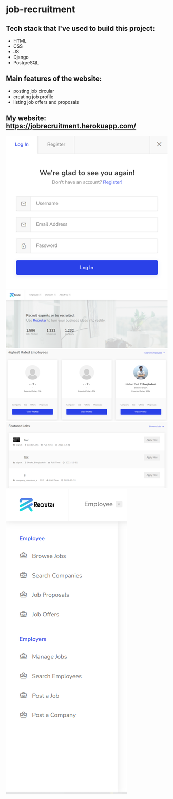 # job-recruitment

## Tech stack that I've used to build this project:
- HTML
- CSS
- JS
- Django
- PostgreSQL

## Main features of the website:
- posting job circular 
- creating job profile
- listing job offers and proposals

## My website: https://jobrecruitment.herokuapp.com/
![e01](https://github.com/nishan-paul-2022/job-recruitment/blob/main/readme/b01.PNG)
![e02](https://github.com/nishan-paul-2022/job-recruitment/blob/main/readme/b02.PNG)
![e03](https://github.com/nishan-paul-2022/job-recruitment/blob/main/readme/b03.PNG)
![e04](https://github.com/nishan-paul-2022/job-recruitment/blob/main/readme/b04.PNG)
![e04](https://github.com/nishan-paul-2022/job-recruitment/blob/main/readme/b05.PNG)
